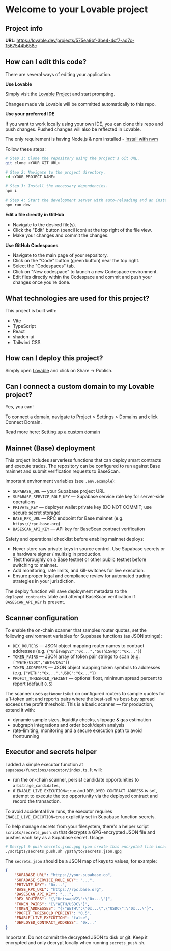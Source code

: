 # Welcome to your Lovable project

## Project info

**URL**: https://lovable.dev/projects/575ea9bf-3be4-4cf7-ad7c-1567544b658c

## How can I edit this code?

There are several ways of editing your application.

**Use Lovable**

Simply visit the [Lovable Project](https://lovable.dev/projects/575ea9bf-3be4-4cf7-ad7c-1567544b658c) and start prompting.

Changes made via Lovable will be committed automatically to this repo.

**Use your preferred IDE**

If you want to work locally using your own IDE, you can clone this repo and push changes. Pushed changes will also be reflected in Lovable.

The only requirement is having Node.js & npm installed - [install with nvm](https://github.com/nvm-sh/nvm#installing-and-updating)

Follow these steps:

```sh
# Step 1: Clone the repository using the project's Git URL.
git clone <YOUR_GIT_URL>

# Step 2: Navigate to the project directory.
cd <YOUR_PROJECT_NAME>

# Step 3: Install the necessary dependencies.
npm i

# Step 4: Start the development server with auto-reloading and an instant preview.
npm run dev
```

**Edit a file directly in GitHub**

- Navigate to the desired file(s).
- Click the "Edit" button (pencil icon) at the top right of the file view.
- Make your changes and commit the changes.

**Use GitHub Codespaces**

- Navigate to the main page of your repository.
- Click on the "Code" button (green button) near the top right.
- Select the "Codespaces" tab.
- Click on "New codespace" to launch a new Codespace environment.
- Edit files directly within the Codespace and commit and push your changes once you're done.

## What technologies are used for this project?

This project is built with:

- Vite
- TypeScript
- React
- shadcn-ui
- Tailwind CSS

## How can I deploy this project?

Simply open [Lovable](https://lovable.dev/projects/575ea9bf-3be4-4cf7-ad7c-1567544b658c) and click on Share -> Publish.

## Can I connect a custom domain to my Lovable project?

Yes, you can!

To connect a domain, navigate to Project > Settings > Domains and click Connect Domain.

Read more here: [Setting up a custom domain](https://docs.lovable.dev/features/custom-domain#custom-domain)

## Mainnet (Base) deployment

This project includes serverless functions that can deploy smart contracts and execute trades. The repository can be configured to run against Base mainnet and submit verification requests to BaseScan.

Important environment variables (see `.env.example`):

- `SUPABASE_URL` — your Supabase project URL
- `SUPABASE_SERVICE_ROLE_KEY` — Supabase service role key for server-side operations
- `PRIVATE_KEY` — deployer wallet private key (DO NOT COMMIT; use secure secret storage)
- `BASE_RPC_URL` — RPC endpoint for Base mainnet (e.g. `https://rpc.base.org`)
- `BASESCAN_API_KEY` — API key for BaseScan contract verification

Safety and operational checklist before enabling mainnet deploys:

- Never store raw private keys in source control. Use Supabase secrets or a hardware signer / multisig in production.
- Test thoroughly on a Base testnet or other public testnet before switching to mainnet.
- Add monitoring, rate limits, and kill-switches for live execution.
- Ensure proper legal and compliance review for automated trading strategies in your jurisdiction.

The deploy function will save deployment metadata to the `deployed_contracts` table and attempt BaseScan verification if `BASESCAN_API_KEY` is present.

Scanner configuration
---------------------

To enable the on-chain scanner that samples router quotes, set the following environment variables for Supabase functions (as JSON strings):

- `DEX_ROUTERS` — JSON object mapping router names to contract addresses (e.g. `{"UniswapV2":"0x...","SushiSwap":"0x..."}`)
- `TOKEN_PAIRS` — JSON array of token pair strings to scan (e.g. `["WETH/USDC","WETH/DAI"]`)
- `TOKEN_ADDRESSES` — JSON object mapping token symbols to addresses (e.g. `{"WETH":"0x...","USDC":"0x..."}`)
- `PROFIT_THRESHOLD_PERCENT` — optional float, minimum spread percent to report (default `0.5`)

The scanner uses `getAmountsOut` on configured routers to sample quotes for a 1-token unit and reports pairs where the best-sell vs best-buy spread exceeds the profit threshold. This is a basic scanner — for production, extend it with:

- dynamic sample sizes, liquidity checks, slippage & gas estimation
- subgraph integrations and order book/depth analysis
- rate-limiting, monitoring and a secure execution path to avoid frontrunning

Executor and secrets helper
---------------------------

I added a simple executor function at `supabase/functions/executor/index.ts`. It will:

- run the on-chain scanner, persist candidate opportunities to `arbitrage_candidates`,
- if `ENABLE_LIVE_EXECUTION=true` and `DEPLOYED_CONTRACT_ADDRESS` is set, attempt to execute the top opportunity via the deployed contract and record the transaction.

To avoid accidental live runs, the executor requires `ENABLE_LIVE_EXECUTION=true` explicitly set in Supabase function secrets.

To help manage secrets from your filesystem, there's a helper script `scripts/secrets_push.sh` that decrypts a GPG-encrypted JSON file and pushes each key as a Supabase secret. Usage:

```bash
# Decrypt & push secrets.json.gpg (you create this encrypted file locally with your real secrets)
./scripts/secrets_push.sh /path/to/secrets.json.gpg
```

The `secrets.json` should be a JSON map of keys to values, for example:

```json
{
	"SUPABASE_URL": "https://your.supabase.co",
	"SUPABASE_SERVICE_ROLE_KEY": "...",
	"PRIVATE_KEY": "0x...",
	"BASE_RPC_URL": "https://rpc.base.org",
	"BASESCAN_API_KEY": "...",
	"DEX_ROUTERS": "{\"UniswapV2\":\"0x...\"}",
	"TOKEN_PAIRS": "[\"WETH/USDC\"]",
	"TOKEN_ADDRESSES": "{\"WETH\":\"0x...\",\"USDC\":\"0x...\"}",
	"PROFIT_THRESHOLD_PERCENT": "0.5",
	"ENABLE_LIVE_EXECUTION": "false",
	"DEPLOYED_CONTRACT_ADDRESS": "0x..."
}
```

Important: Do not commit the decrypted JSON to disk or git. Keep it encrypted and only decrypt locally when running `secrets_push.sh`.
